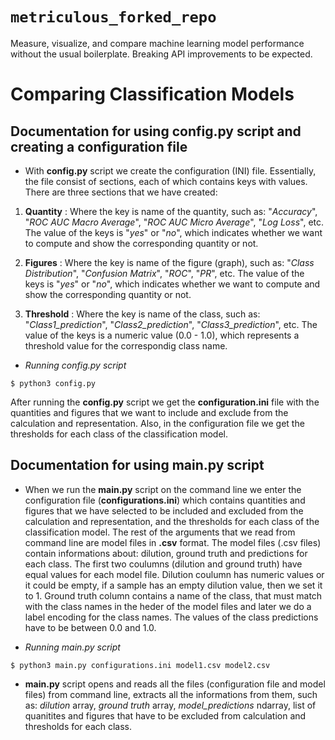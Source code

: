 # __`metriculous_forked_repo`__

Measure, visualize, and compare machine learning model performance without the usual boilerplate.
Breaking API improvements to be expected.

# Comparing Classification Models
## Documentation for using config.py script and creating a configuration file

*  With **config.py** script we create the configuration (INI) file. Essentially, the file consist of sections, each of which contains keys with values. There are three sections that we have created:

1. **Quantity** : Where the key is name of the quantity, such as: "_Accuracy_", "_ROC AUC Macro Average_", "_ROC AUC Micro Average_", "_Log Loss_", etc. The value of the keys is "_yes_" or "_no_", which indicates whether we want to compute and show the corresponding quantity or not.

2. **Figures** :  Where the key is name of the figure (graph), such as: "_Class Distribution_", "_Confusion Matrix_", "_ROC_", "_PR_", etc. The value of the keys is "_yes_" or "_no_", which indicates whether we want to compute and show the corresponding quantity or not.

3. **Threshold** :  Where the key is name of the class, such as: "_Class1_prediction_", "_Class2_prediction_", "_Class3_prediction_", etc. The value of the keys is a numeric value (0.0 - 1.0), which represents a threshold value for the correspondig class name.


* _Running config.py script_ 

```console
$ python3 config.py 
```

After running the **config.py** script we get the **configuration.ini** file with the quantities and figures that we want to include and exclude from the calculation and representation. Also, in the configuration file we get the thresholds for each class of the classification model. 

## Documentation for using main.py script

* When we run the **main.py** script on the command line we enter the configuration file (**configurations.ini**) which contains quantities and figures that we have selected to be included and excluded from the calculation and representation, and the thresholds for each class of the classification model. The rest of the arguments that we read from command line are model files in **.csv** format. The model files (.csv files) contain informations about: dilution, ground truth and predictions for each class. The first two coulumns (dilution and ground truth) have equal values for each model file. Dilution coulumn has numeric values or it could be empty, if a sample has an empty dilution value, then we set it to 1. Ground truth column contains a name of the class, that must match with the class names in the heder of the model files and later we do a label encoding for the class names.
The values of the class predictions have to be between 0.0 and 1.0.

* _Running main.py script_

```console
$ python3 main.py configurations.ini model1.csv model2.csv
```

* **main.py** script opens and reads all the files (configuration file and model files) from command line, extracts all the informations from them, such as: _dilution_ array, _ground truth_ array, _model_predictions_ ndarray, list of quanitites and figures that have to be excluded from calculation and thresholds for each class.